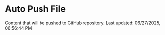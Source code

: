 # Auto Push File

Content that will be pushed to GitHub repository.
Last updated: 06/27/2025, 06:56:44 PM